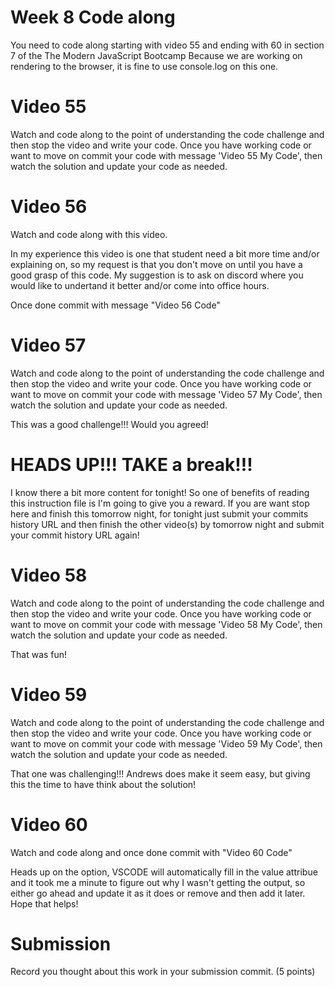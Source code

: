 # Week 8 Code along
You need to code along starting with video 55 and ending with 60 in section 7 of the The Modern JavaScript Bootcamp
Because we are working on rendering to the browser, it is fine to use console.log on this one. 

# Video 55
Watch and code along to the point of understanding the code challenge and then stop the video and write your code.  Once you have working code or want to move on commit your code with message 'Video 55 My Code', then watch the solution and update your code as needed.

# Video 56
Watch and code along with this video.  

In my experience this video is one that student need a bit more time and/or explaining on, so my request is that you don't move on until you have a good grasp of this code.  My suggestion is to ask on discord where you would like to undertand it better and/or come into office hours. 

Once done commit with message "Video 56 Code"

# Video 57
Watch and code along to the point of understanding the code challenge and then stop the video and write your code.  Once you have working code or want to move on commit your code with message 'Video 57 My Code', then watch the solution and update your code as needed.

This was a good challenge!!! Would you agreed!

# HEADS UP!!!  TAKE a break!!!  
I know there a bit more content for tonight!  So one of benefits of reading this instruction file is I'm going to give you a reward.  If you are want stop here and finish this tomorrow night, for tonight just submit your commits history URL and then finish the other video(s) by tomorrow night and submit your commit history URL again! 


# Video 58
Watch and code along to the point of understanding the code challenge and then stop the video and write your code.  Once you have working code or want to move on commit your code with message 'Video 58 My Code', then watch the solution and update your code as needed.

That was fun!

# Video 59
Watch and code along to the point of understanding the code challenge and then stop the video and write your code.  Once you have working code or want to move on commit your code with message 'Video 59 My Code', then watch the solution and update your code as needed.

That one was challenging!!!  Andrews does make it seem easy, but giving this the time to have think about the solution!

# Video 60
Watch and code along and once done commit with "Video 60 Code"

Heads up on the option, VSCODE will automatically fill in the value attribue and it took me a minute to figure out why I wasn't getting the output, so either go ahead and update it as it does or remove and then add it later. Hope that helps!

# Submission

Record you thought about this work in your submission commit. (5 points)

